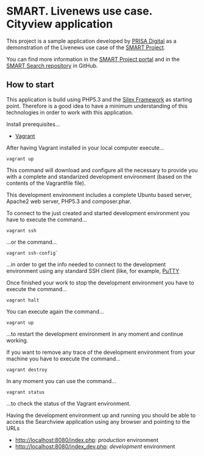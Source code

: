 SMART. Livenews use case. Cityview application
==============================================

This project is a sample application developed by 
[PRISA Digital](http://www.prisa.com) as a demonstration of the Livenews use 
case of the [SMART Project](http://www.smartfp7.eu/).

You can find more information in the 
[SMART Project portal](http://www.smartfp7.eu/) and in the 
[SMART Search repository](https://github.com/SmartSearch) in GitHub.


How to start
------------

This application is build using PHP5.3 and the [Silex Framework](http://silex.sensiolabs.org/) as starting point. Therefore is a good idea to have a minimum understanding of this technologies in order to work with this application.

Install prerequisites...
* [Vagrant](http://www.vagrantup.com/)

After having Vagrant installed in your local computer execute...

```
vagrant up
```

This command will download and configure all the necessary to provide you with
a complete and standarized development environment (based on the contents of 
the Vagrantfile file).

This development environment includes a complete Ubuntu based server, Apache2
web server, PHP5.3 and composer.phar.

To connect to the just created and started development environment you have to
execute the command...

```
vagrant ssh
```

...or the command...

```
vagrant ssh-config`
```

...in order to get the info needed to connect to the development environment
using any standard SSH client (like, for example, [PuTTY](http://www.putty.org/)

Once finished your work to stop the development environment you have to execute
the command...

```
vagrant halt
```

You can execute again the command...

```
vagrant up
```

...to restart the development environment in any moment and continue working.

If you want to remove any trace of the development environment from your machine
you have to execute the command...

```
vagrant destroy
```

In any moment you can use the command...

```
vagrant status
```

...to check the status of the Vagrant environment.

Having the development environment up and running you should be able to access
the Searchview application using any browser and pointing to the URLs
* [http://localhost:8080/index.php](http://localhost:8080/index.php): *production* environment
* [http://localhost:8080/index_dev.php](http://localhost:8080/index_dev.php): *development* environment

